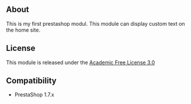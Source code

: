## About

This is my first prestashop modul. This module can display custom text on the home site.

## License

This module is released under the [Academic Free License 3.0][AFL-3.0] 

[prestashop]: https://www.prestashop.com/
[contribution-guidelines]: https://devdocs.prestashop.com/1.7/contribute/contribution-guidelines/project-modules/
[AFL-3.0]: https://opensource.org/licenses/AFL-3.0

## Compatibility

- PrestaShop 1.7.x